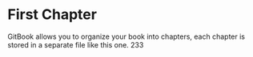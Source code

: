 # First Chapter

GitBook allows you to organize your book into chapters, each chapter is stored in a separate file like this one. 233

